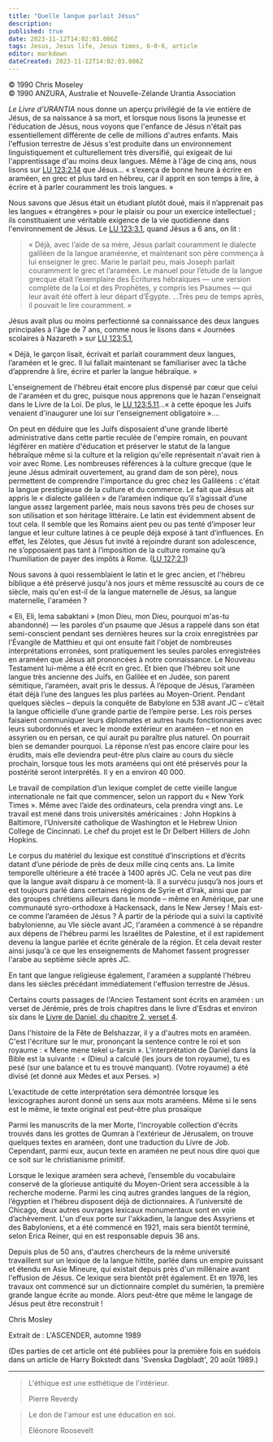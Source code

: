 ```yaml
---
title: "Quelle langue parlait Jésus"
description: 
published: true
date: 2023-11-12T14:02:03.086Z
tags: Jesus, Jesus life, Jesus times, 6-0-6, article
editor: markdown
dateCreated: 2023-11-12T14:02:03.086Z
---
```


<p class="v-card v-sheet theme--light gray lighten-3 px-2 py-1">© 1990 Chris Moseley<br>© 1990 ANZURA, Australie et Nouvelle-Zélande Urantia Association</p>


_Le Livre d'URANTIA_ nous donne un aperçu privilégié de la vie entière de Jésus, de sa naissance à sa mort, et lorsque nous lisons la jeunesse et l'éducation de Jésus, nous voyons que l'enfance de Jésus n'était pas essentiellement différente de celle de millions d'autres enfants. Mais l'effusion terrestre de Jésus s'est produite dans un environnement linguistiquement et culturellement très diversifié, qui exigeait de lui l'apprentissage d'au moins deux langues. Même à l'âge de cinq ans, nous lisons sur [LU 123:2.14](/fr/The_Urantia_Book/123#p2_14) que Jésus... « s’exerça de bonne heure à écrire en araméen, en grec et plus tard en hébreu, car il apprit en son temps à lire, à écrire et à parler couramment les trois langues. »

Nous savons que Jésus était un étudiant plutôt doué, mais il n’apprenait pas les langues « étrangères » pour le plaisir ou pour un exercice intellectuel ; ils constituaient une véritable exigence de la vie quotidienne dans l'environnement de Jésus. Le [LU 123:3.1](/fr/The_Urantia_Book/123#p3_1), quand Jésus a 6 ans, on lit :

> « Déjà, avec l’aide de sa mère, Jésus parlait couramment le dialecte galiléen de la langue araméenne, et maintenant son père commença à lui enseigner le grec. Marie le parlait peu, mais Joseph parlait couramment le grec et l’araméen. Le manuel pour l’étude de la langue grecque était l’exemplaire des Écritures hébraïques — une version complète de la Loi et des Prophètes, y compris les Psaumes — qui leur avait été offert à leur départ d’Égypte. ...Très peu de temps après, il pouvait le lire couramment. »

Jésus avait plus ou moins perfectionné sa connaissance des deux langues principales à l'âge de 7 ans, comme nous le lisons dans « Journées scolaires à Nazareth » sur [LU 123:5.1](/fr/The_Urantia_Book/123#p5_1),

« Déjà, le garçon lisait, écrivait et parlait couramment deux langues, l’araméen et le grec. Il lui fallait maintenant se familiariser avec la tâche d’apprendre à lire, écrire et parler la langue hébraïque. »

L'enseignement de l'hébreu était encore plus dispensé par cœur que celui de l'araméen et du grec, puisque nous apprenons que le hazan l'enseignait dans le Livre de la Loi. De plus, le [LU 123:5.11](/fr/The_Urantia_Book/123#p5_11)…« à cette époque les Juifs venaient d'inaugurer une loi sur l'enseignement obligatoire »….

On peut en déduire que les Juifs disposaient d'une grande liberté administrative dans cette partie reculée de l'empire romain, en pouvant légiférer en matière d'éducation et préserver le statut de la langue hébraïque même si la culture et la religion qu'elle représentait n'avait rien à voir avec Rome. Les nombreuses références à la culture grecque (que le jeune Jésus admirait ouvertement, au grand dam de son père), nous permettent de comprendre l'importance du grec chez les Galiléens : c'était la langue prestigieuse de la culture et du commerce. Le fait que Jésus ait appris le « dialecte galiléen » de l’araméen indique qu’il s’agissait d’une langue assez largement parlée, mais nous savons très peu de choses sur son utilisation et son héritage littéraire. Le latin est évidemment absent de tout cela. Il semble que les Romains aient peu ou pas tenté d’imposer leur langue et leur culture latines à ce peuple déjà exposé à tant d’influences. En effet, les Zélotes, que Jésus fut invité à rejoindre durant son adolescence, ne s’opposaient pas tant à l’imposition de la culture romaine qu’à l’humiliation de payer des impôts à Rome. ([LU 127:2.1](/fr/The_Urantia_Book/127#p2_1))

Nous savons à quoi ressemblaient le latin et le grec ancien, et l'hébreu biblique a été préservé jusqu'à nos jours et même ressuscité au cours de ce siècle, mais qu'en est-il de la langue maternelle de Jésus, sa langue maternelle, l'araméen ?

« Eli, Eli, lema sabaktani » (mon Dieu, mon Dieu, pourquoi m'as-tu abandonné) — les paroles d'un psaume que Jésus a rappelé dans son état semi-conscient pendant ses dernières heures sur la croix enregistrées par l'Évangile de Matthieu et qui ont ensuite fait l'objet de nombreuses interprétations erronées, sont pratiquement les seules paroles enregistrées en araméen que Jésus ait prononcées à notre connaissance. Le Nouveau Testament lui-même a été écrit en grec. Et bien que l’hébreu soit une langue très ancienne des Juifs, en Galilée et en Judée, son parent sémitique, l’araméen, avait pris le dessus. À l’époque de Jésus, l’araméen était déjà l’une des langues les plus parlées au Moyen-Orient. Pendant quelques siècles – depuis la conquête de Babylone en 538 avant JC – c’était la langue officielle d’une grande partie de l’empire perse. Les rois perses faisaient communiquer leurs diplomates et autres hauts fonctionnaires avec leurs subordonnés et avec le monde extérieur en araméen – et non en assyrien ou en persan, ce qui aurait pu paraître plus naturel. On pourrait bien se demander pourquoi. La réponse n’est pas encore claire pour les érudits, mais elle deviendra peut-être plus claire au cours du siècle prochain, lorsque tous les mots araméens qui ont été préservés pour la postérité seront interprétés. Il y en a environ 40 000.

Le travail de compilation d’un lexique complet de cette vieille langue internationale ne fait que commencer, selon un rapport du « New York Times ». Même avec l’aide des ordinateurs, cela prendra vingt ans. Le travail est mené dans trois universités américaines : John Hopkins à Baltimore, l’Université catholique de Washington et le Hebrew Union College de Cincinnati. Le chef du projet est le Dr Delbert Hillers de John Hopkins.

Le corpus du matériel du lexique est constitué d’inscriptions et d’écrits datant d’une période de près de deux mille cinq cents ans. La limite temporelle ultérieure a été tracée à 1400 après JC. Cela ne veut pas dire que la langue avait disparu à ce moment-là. Il a survécu jusqu’à nos jours et est toujours parlé dans certaines régions de Syrie et d’Irak, ainsi que par des groupes chrétiens ailleurs dans le monde – même en Amérique, par une communauté syro-orthodoxe à Hackensack, dans le New Jersey ! Mais est-ce comme l’araméen de Jésus ? À partir de la période qui a suivi la captivité babylonienne, au VIe siècle avant JC, l'araméen a commencé à se répandre aux dépens de l'hébreu parmi les Israélites de Palestine, et il est rapidement devenu la langue parlée et écrite générale de la région. Et cela devait rester ainsi jusqu'à ce que les enseignements de Mahomet fassent progresser l'arabe au septième siècle après JC.

En tant que langue religieuse également, l'araméen a supplanté l'hébreu dans les siècles précédant immédiatement l'effusion terrestre de Jésus.

Certains courts passages de l'Ancien Testament sont écrits en araméen : un verset de Jérémie, près de trois chapitres dans le livre d'Esdras et environ six dans le [Livre de Daniel, du chapitre 2, verset 4](/fr/Bible/Daniel/2#v4).

Dans l'histoire de la Fête de Belshazzar, il y a d'autres mots en araméen. C'est l'écriture sur le mur, prononçant la sentence contre le roi et son royaume : « Mene mene tekel u-farsin ». L'interprétation de Daniel dans la Bible est la suivante : « (Dieu) a calculé (les jours de ton royaume), tu es pesé (sur une balance et tu es trouvé manquant). (Votre royaume) a été divisé (et donné aux Mèdes et aux Perses. »)

L’exactitude de cette interprétation sera démontrée lorsque les lexicographes auront donné un sens aux mots araméens. Même si le sens est le même, le texte original est peut-être plus prosaïque

Parmi les manuscrits de la mer Morte, l'incroyable collection d'écrits trouvés dans les grottes de Qumran à l'extérieur de Jérusalem, on trouve quelques textes en araméen, dont une traduction du Livre de Job. Cependant, parmi eux, aucun texte en araméen ne peut nous dire quoi que ce soit sur le christianisme primitif.

Lorsque le lexique araméen sera achevé, l’ensemble du vocabulaire conservé de la glorieuse antiquité du Moyen-Orient sera accessible à la recherche moderne. Parmi les cinq autres grandes langues de la région, l’égyptien et l’hébreu disposent déjà de dictionnaires. A l’université de Chicago, deux autres ouvrages lexicaux monumentaux sont en voie d’achèvement. L'un d'eux porte sur l'akkadien, la langue des Assyriens et des Babyloniens, et a été commencé en 1921, mais sera bientôt terminé, selon Erica Reiner, qui en est responsable depuis 36 ans.

Depuis plus de 50 ans, d'autres chercheurs de la même université travaillent sur un lexique de la langue hittite, parlée dans un empire puissant et étendu en Asie Mineure, qui existait depuis près d'un millénaire avant l'effusion de Jésus. Ce lexique sera bientôt prêt également. Et en 1976, les travaux ont commencé sur un dictionnaire complet du sumérien, la première grande langue écrite au monde. Alors peut-être que même le langage de Jésus peut être reconstruit !

Chris Mosley

Extrait de : L'ASCENDER, automne 1989

(Des parties de cet article ont été publiées pour la première fois en suédois dans un article de Harry Bokstedt dans 'Svenska Dagbladt', 20 août 1989.)

---

> L'éthique est une esthétique de l'intérieur.
> 
> Pierre Reverdy

> Le don de l'amour est une éducation en soi.
> 
> Eléonore Roosevelt

